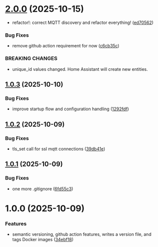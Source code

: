 # [2.0.0](https://github.com/weirdtangent/govee2mqtt/compare/v1.0.3...v2.0.0) (2025-10-15)


* refactor!: correct MQTT discovery and refactor everything! ([ed70562](https://github.com/weirdtangent/govee2mqtt/commit/ed70562154d158e8d260acd3a47d1778b12fe014))


### Bug Fixes

* remove github action requirement for now ([c6cb35c](https://github.com/weirdtangent/govee2mqtt/commit/c6cb35cd76445a5af5d680244f34953050602990))


### BREAKING CHANGES

* unique_id values changed. Home Assistant will create new entities.

## [1.0.3](https://github.com/weirdtangent/govee2mqtt/compare/v1.0.2...v1.0.3) (2025-10-10)


### Bug Fixes

* improve startup flow and configuration handling ([1292fdf](https://github.com/weirdtangent/govee2mqtt/commit/1292fdf5767a12dc57263088c3067f2c86253417))

## [1.0.2](https://github.com/weirdtangent/govee2mqtt/compare/v1.0.1...v1.0.2) (2025-10-09)


### Bug Fixes

* tls_set call for ssl mqtt connections ([39db41e](https://github.com/weirdtangent/govee2mqtt/commit/39db41eed4d7e0810300eda9f09166c0fd35edf4))

## [1.0.1](https://github.com/weirdtangent/govee2mqtt/compare/v1.0.0...v1.0.1) (2025-10-09)


### Bug Fixes

* one more .gitignore ([6fd55c3](https://github.com/weirdtangent/govee2mqtt/commit/6fd55c3ff4c58de95473b02ef2298356c20e6085))

# 1.0.0 (2025-10-09)


### Features

* semantic versioning, github action features, writes a version file, and tags Docker images ([34ebf18](https://github.com/weirdtangent/govee2mqtt/commit/34ebf18945f39667ea2317e58e8cd5d8a5c33ede))
